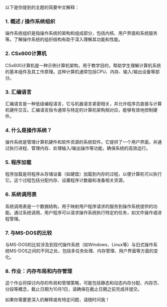 以下是你提到的主题的简要中文解释：

### 1. 概述 / 操作系统组织
操作系统组织是指操作系统的架构和组成部分，包括内核、用户界面和系统服务等。了解操作系统的组织结构有助于深入理解其功能和性能。

### 2. CSx600计算机
CSx600计算机是一种示例计算机架构，用于教学目的，帮助学生理解计算机系统的基本组件及其工作原理。这种计算机通常包括CPU、内存、输入/输出设备等部分。

### 3. 汇编语言
汇编语言是一种低级编程语言，它与机器语言紧密相关，并允许程序员直接与计算机硬件交互。汇编语言指令通常与特定的计算机架构相对应，能够有效地控制硬件。

### 4. 什么是操作系统？
操作系统是管理计算机硬件和软件资源的系统软件。它提供了一个用户界面，并通过执行进程、管理内存、处理输入/输出操作等功能，确保系统的高效运行。

### 5. 程序加载
程序加载是将程序从存储设备（如硬盘）加载到内存的过程，以便计算机可以执行它。这个过程包括分配内存、设置程序计数器和准备相关资源。

### 6. 系统调用表
系统调用表是一个数据结构，用于映射用户程序请求的服务到操作系统提供的功能。通过系统调用，用户程序可以请求操作系统执行特定的任务，如文件操作或进程管理。

### 7. 与MS-DOS的比较
与MS-DOS的比较涉及到现代操作系统（如Windows、Linux等）与旧式操作系统MS-DOS之间的不同之处，包括多任务处理、内存管理、用户界面等方面的变化。

### 8. 作业：内存布局和内存管理
这个作业将探讨内存的布局和管理策略，可能包括静态和动态内存分配、内存页、分段等概念，截止日期为10月1日，请确保在截止日期之前完成并提交。

如果你需要更深入的解释或有特定问题，请随时问我！